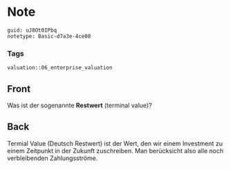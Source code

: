 # Note
```
guid: uJ8Ot0IPbq
notetype: Basic-d7a3e-4ce08
```

### Tags
```
valuation::06_enterprise_valuation
```

## Front
<p>Was ist der sogenannte <b>Restwert</b> (terminal value)?

## Back
<p><span>Termial Value (Deutsch Restwert) ist der Wert, den wir
einem Investment zu einem Zeitpunkt in der Zukunft zuschreiben. Man
berücksicht also alle noch verbleibenden Zahlungsströme.</span>
